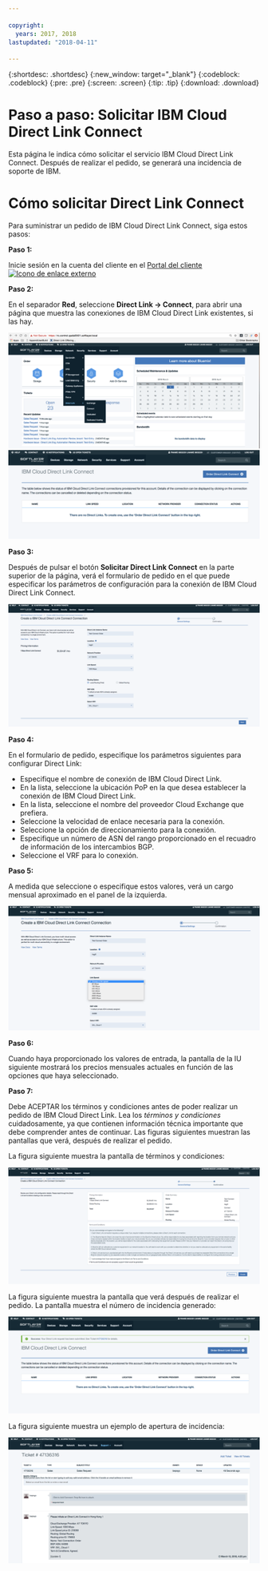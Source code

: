 ```yaml
---

copyright:
  years: 2017, 2018
lastupdated: "2018-04-11"

---
```


{:shortdesc: .shortdesc}
{:new_window: target="_blank"}
{:codeblock: .codeblock}
{:pre: .pre}
{:screen: .screen}
{:tip: .tip}
{:download: .download}


# Paso a paso: Solicitar IBM Cloud Direct Link Connect

Esta página le indica cómo solicitar el servicio IBM Cloud Direct Link Connect. Después de realizar el pedido, se generará una incidencia de soporte de IBM.

# Cómo solicitar Direct Link Connect

Para suministrar un pedido de IBM Cloud Direct Link Connect, siga estos pasos:

**Paso 1:**

Inicie sesión en la cuenta del cliente en el [Portal del cliente ![Icono de enlace externo](../../icons/launch-glyph.svg "Icono de enlace externo")](https://control.softlayer.com/)
  
**Paso 2:**

En el separador **Red**, seleccione **Direct Link -> Connect**, para abrir una página que muestra las conexiones de IBM Cloud Direct Link existentes, si las hay.

![paso 2](images/Step2-Connect-Offering-Tab.png)
![paso 2a](images/Step2-Connect-List-Page.png)

**Paso 3:**

Después de pulsar el botón **Solicitar Direct Link Connect** en la parte superior de la página, verá el formulario de pedido en el que puede especificar los parámetros de configuración para la conexión de IBM Cloud Direct Link Connect.

![paso 3](images/Step3-Connect-Order-Page.png)

**Paso 4:**

En el formulario de pedido, especifique los parámetros siguientes para configurar Direct Link:

  - Especifique el nombre de conexión de IBM Cloud Direct Link.
  - En la lista, seleccione la ubicación PoP en la que desea establecer la conexión de IBM Cloud Direct Link.
  - En la lista, seleccione el nombre del proveedor Cloud Exchange que prefiera.
  - Seleccione la velocidad de enlace necesaria para la conexión.
  - Seleccione la opción de direccionamiento para la conexión.
  - Especifique un número de ASN del rango proporcionado en el recuadro de información de los intercambios BGP.
  - Seleccione el VRF para lo conexión.

**Paso 5:**

A medida que seleccione o especifique estos valores, verá un cargo mensual aproximado en el panel de la izquierda.

![paso 5](images/Step5-Connect-Link-Speeds.png)

**Paso 6:**

Cuando haya proporcionado los valores de entrada, la pantalla de la IU siguiente mostrará los precios mensuales actuales en función de las opciones que haya seleccionado.

**Paso 7:**

Debe ACEPTAR los términos y condiciones antes de poder realizar un pedido de IBM Cloud Direct Link. Lea los _términos y condiciones_ cuidadosamente, ya que contienen información técnica importante que debe comprender antes de continuar. Las figuras siguientes muestran las pantallas que verá, después de realizar el pedido.

La figura siguiente muestra la pantalla de términos y condiciones:

![paso7](images/Step7-Connect-Summary-Page.png)

La figura siguiente muestra la pantalla que verá después de realizar el pedido. La pantalla muestra el número de incidencia generado:

![paso7a](images/Step7-Connect-Ticket-Generated.png)

La figura siguiente muestra un ejemplo de apertura de incidencia:

![paso7b](images/Step7-Connect-Ticket-Details.png)
